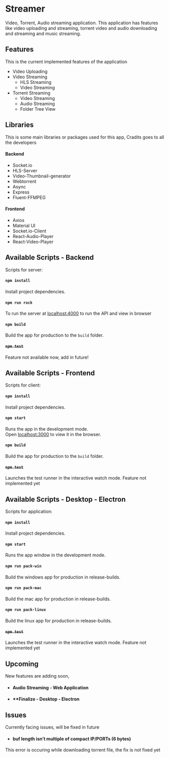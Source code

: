 # Streamer

Video, Torrent, Audio streaming application. This application has features like video uploading and streaming, torrent video and audio downloading and streaming and music streaming. 

## Features

This is the current implemented features of the application

* Video Uploading
* Video Streaming
  * HLS Streaming
  * Video Streaming
* Torrent Streaming
  * Video Streaming
  * Audio Streaming
  * Folder Tree View

## Libraries

This is some main libraries or packages used for this app, Cradits goes to all the developers

#### Backend
* Socket.io
* HLS-Server
* Video-Thumbnail-generator
* Webtorrent
* Async 
* Express
* Fluent-FFMPEG

#### Frontend
* Axios
* Material UI
* Socket.io-Client
* React-Audio-Player
* React-Video-Player

## Available Scripts - Backend

Scripts for server:

#### `npm install`

Install project dependencies.

#### `npm run rock`

To run the server at [localhost:4000](http://localhost:4000) to run the API and view in browser

#### `npm build`

Build the app for production to the `build` folder.

#### ~~`npm test`~~

Feature not available now, add in future!

## Available Scripts - Frontend

Scripts for client:

#### `npm install`

Install project dependencies.

#### `npm start`

Runs the app in the development mode.<br />
Open [localhost:3000](http://localhost:3000) to view it in the browser.

#### `npm build`

Build the app for production to the `build` folder.

#### ~~`npm test`~~

Launches the test runner in the interactive watch mode. Feature not implemented yet

## Available Scripts - Desktop - Electron

Scripts for application:

#### `npm install`

Install project dependencies.

#### `npm start`

Runs the app window in the development mode.

#### `npm run pack-win`

Build the windows app for production in release-builds.

#### `npm run pack-mac`

Build the mac app for production in release-builds.

#### `npm run pack-linux`

Build the linux app for production in release-builds.

#### ~~`npm test`~~

Launches the test runner in the interactive watch mode. Feature not implemented yet

## Upcoming

New features are adding soon,

* #### Audio Streaming - Web Application
* #### **Finalize - Desktop - Electron

## Issues

Currently facing issues, will be fixed in future

* #### **buf length isn't multiple of compact IP/PORTs (6 bytes)**
This error is occuring while downloading torrent file, the fix is not fixed yet


